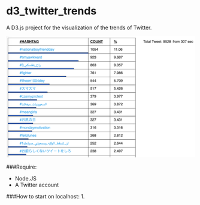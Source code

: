 # d3_twitter_trends

A D3.js project for the visualization of the trends of Twitter.

![alt text](https://raw.githubusercontent.com/lucamarchi/d3_twitter_trends/master/preview/image.png "Preview")

###Require:
* Node.JS
* A Twitter account

###How to start on localhost:
1. 
